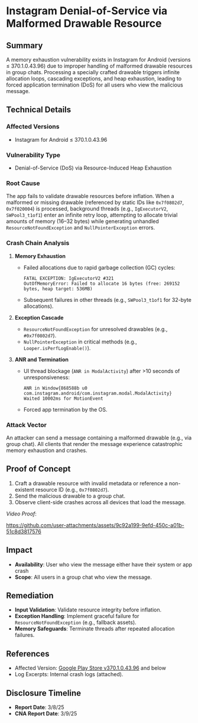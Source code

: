 
# Instagram Denial-of-Service via Malformed Drawable Resource

## **Summary**
A memory exhaustion vulnerability exists in Instagram for Android (versions ≤ 370.1.0.43.96) due to improper handling of malformed drawable resources in group chats. Processing a specially crafted drawable triggers infinite allocation loops, cascading exceptions, and heap exhaustion, leading to forced application termination (DoS) for all users who view the malicious message.

## **Technical Details**
### **Affected Versions**
- Instagram for Android ≤ 370.1.0.43.96

### **Vulnerability Type**
- Denial-of-Service (DoS) via Resource-Induced Heap Exhaustion

### **Root Cause**
The app fails to validate drawable resources before inflation. When a malformed or missing drawable (referenced by static IDs like `0x7f0802d7`, `0x7f020004`) is processed, background threads (e.g., `IgExecutorV2`, `SWPool3_t1of1`) enter an infinite retry loop, attempting to allocate trivial amounts of memory (16–32 bytes) while generating unhandled `ResourceNotFoundException` and `NullPointerException` errors.

### **Crash Chain Analysis**
1. **Memory Exhaustion**  
   - Failed allocations due to rapid garbage collection (GC) cycles:  
     ```
     FATAL EXCEPTION: IgExecutorV2 #321  
     OutOfMemoryError: Failed to allocate 16 bytes (free: 269152 bytes, heap target: 536MB)  
     ```  
   - Subsequent failures in other threads (e.g., `SWPool3_t1of1` for 32-byte allocations).  

2. **Exception Cascade**  
   - `ResourceNotFoundException` for unresolved drawables (e.g., `#0x7f0802d7`).  
   - `NullPointerException` in critical methods (e.g., `Looper.isPerfLogEnable()`).  

3. **ANR and Termination**  
   - UI thread blockage (`ANR in ModalActivity`) after >10 seconds of unresponsiveness:  
     ```
     ANR in Window{868588b u0 com.instagram.android/com.instagram.modal.ModalActivity}  
     Waited 10002ms for MotionEvent  
     ```  
   - Forced app termination by the OS.

### **Attack Vector**
An attacker can send a message containing a malformed drawable (e.g., via group chat). All clients that render the message experience catastrophic memory exhaustion and crashes.

## **Proof of Concept**
1. Craft a drawable resource with invalid metadata or reference a non-existent resource ID (e.g., `0x7f0802d7`).  
2. Send the malicious drawable to a group chat.  
3. Observe client-side crashes across all devices that load the message.  

*Video Proof*: 

https://github.com/user-attachments/assets/9c92a199-9efd-450c-a01b-51c8d3817576


## **Impact**
- **Availability**: User who view the message either have their system or app crash
- **Scope**: All users in a group chat who view the message.  

## **Remediation**
- **Input Validation**: Validate resource integrity before inflation.  
- **Exception Handling**: Implement graceful failure for `ResourceNotFoundException` (e.g., fallback assets).  
- **Memory Safeguards**: Terminate threads after repeated allocation failures.  

## **References**
- Affected Version: [Google Play Store v370.1.0.43.96](https://play.google.com/store/apps/details?id=com.instagram.android)  and below
- Log Excerpts: Internal crash logs (attached).  

## **Disclosure Timeline**
- **Report Date**: 3/8/25
- **CNA Report Date**: 3/9/25
